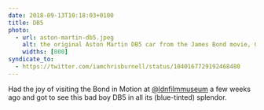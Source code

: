 ```yaml
---
date: 2018-09-13T10:18:03+0100
title: DB5
photo:
  - url: aston-martin-db5.jpeg
    alt: the original Aston Martin DB5 car from the James Bond movie, Goldfinger
    widths: [800]
syndicate_to:
  - https://twitter.com/iamchrisburnell/status/1040167729192468480
---
```


Had the joy of visiting the Bond in Motion at <a href="https://twitter.com/ldnfilmmuseum">@ldnfilmmuseum</a> a few weeks ago and got to see this bad boy DB5 in all its (blue-tinted) splendor.
